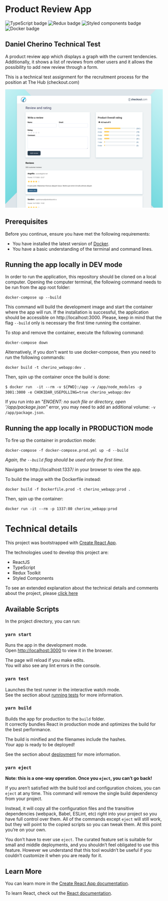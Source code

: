 # Product Review App

![TypeScript badge](https://img.shields.io/badge/TypeScript-73.8%25-1081c1 "Typescript")
![Redux badge](https://img.shields.io/badge/Redux%20Toolkit-1.4.0-764abc "Redux")
![Styled components badge](https://img.shields.io/badge/Styled%20Componets-5.1.1-e433ea "Styled componetns")
![Docker badge](https://img.shields.io/badge/Dockerfile-3.9%25-65abd3 "Docker")


## Daniel Cherino Technical Test

A product review app which displays a graph with the current tendencies. Additionally, it shows a list of reviews from other users and it allows the possibility to add new review through a form.

This is a technical test assignment for the recruitment process for the position at The Hub (checkout.com)

![Home page screenshot](home.png "Home Page")

## Prerequisites

Before you continue, ensure you have met the following requirements:

* You have installed the latest version of [Docker](https://www.docker.com/get-started).
* You have a basic understanding of the terminal and command lines.

## Running the app locally in DEV mode
In order to run the application, this repository should be cloned on a local computer. Opening the computer terminal, the following command needs to be run from the app root folder:

`docker-compose up --build`

This command will build the development image and start the container where the app will run. If the installation is successful, the application should be accessible on http://localhost:3000. Please, keep in mind that the flag `--build` only is necessary the first time running the container.

To stop and remove the container, execute the following command:

`docker-compose down`

Alternatively, if you don't want to use docker-compose, then you need to run the following commands:

`docker build -t cherino_webapp:dev .`

Then, spin up the container once the build is done:

`$ docker run  -it --rm -v ${PWD}:/app -v /app/node_modules -p 3001:3000 -e CHOKIDAR_USEPOLLING=true cherino_webapp:dev`

If you run into an <em>"ENOENT: no such file or directory, open '/app/package.json"</em> error, you may need to add an additional volume: `-v /app/package.json`.

## Running the app locally in PRODUCTION mode

To fire up the container in production mode:

`docker-compose -f docker-compose.prod.yml up -d --build`

<em>Again, the `--build` flag should be used only the first time.</em>

Navigate to http://localhost:1337/ in your browser to view the app.

To build the image with the Dockerfile instead:

`docker build -f Dockerfile.prod -t cherino_webapp:prod .`

Then, spin up the container:

`docker run -it --rm -p 1337:80 cherino_webapp:prod`

# Technical details

This project was bootstrapped with [Create React App](https://github.com/facebook/create-react-app).

The technologies used to develop this project are:

* ReactJS
* TypeScript
* Redux Toolkit
* Styled Components

To see an extended explanation about the technical details and comments about the project, please [click here](./docs/Comments.md)

## Available Scripts

In the project directory, you can run:

### `yarn start`

Runs the app in the development mode.<br />
Open [http://localhost:3000](http://localhost:3000) to view it in the browser.

The page will reload if you make edits.<br />
You will also see any lint errors in the console.

### `yarn test`

Launches the test runner in the interactive watch mode.<br />
See the section about [running tests](https://facebook.github.io/create-react-app/docs/running-tests) for more information.

### `yarn build`

Builds the app for production to the `build` folder.<br />
It correctly bundles React in production mode and optimizes the build for the best performance.

The build is minified and the filenames include the hashes.<br />
Your app is ready to be deployed!

See the section about [deployment](https://facebook.github.io/create-react-app/docs/deployment) for more information.

### `yarn eject`

**Note: this is a one-way operation. Once you `eject`, you can’t go back!**

If you aren’t satisfied with the build tool and configuration choices, you can `eject` at any time. This command will remove the single build dependency from your project.

Instead, it will copy all the configuration files and the transitive dependencies (webpack, Babel, ESLint, etc) right into your project so you have full control over them. All of the commands except `eject` will still work, but they will point to the copied scripts so you can tweak them. At this point you’re on your own.

You don’t have to ever use `eject`. The curated feature set is suitable for small and middle deployments, and you shouldn’t feel obligated to use this feature. However we understand that this tool wouldn’t be useful if you couldn’t customize it when you are ready for it.

## Learn More

You can learn more in the [Create React App documentation](https://facebook.github.io/create-react-app/docs/getting-started).

To learn React, check out the [React documentation](https://reactjs.org/).


